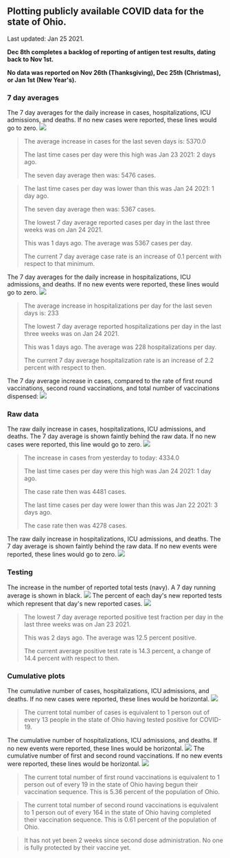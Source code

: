 ## Plotting publicly available COVID data for the state of Ohio. 

Last updated: Jan 25 2021. 

**Dec 8th completes a backlog of reporting of antigen test results, dating back to Nov 1st.**

**No data was reported on Nov 26th (Thanksgiving), Dec 25th (Christmas), or Jan 1st (New Year's).**
### 7 day averages
The 7 day averages for the daily increase in cases, hospitalizations, ICU admissions, and deaths. If no new cases were reported, these lines would go to zero.
![](7dayaverage_cases.png)

>The average increase in cases for the last seven days is: 5370.0
>
>The last time cases per day were this high was Jan 23 2021: 2 days ago.
>
>The seven day average then was: 5476 cases.

>
>The last time cases per day was lower than this was Jan 24 2021: 1 day ago.
>
>The seven day average then was: 5367 cases.
>
>The lowest 7 day average reported cases per day in the last three weeks was on Jan 24 2021.
>
>This was 1 days ago. The average was 5367 cases per day.
>
>The current 7 day average case rate is an increase of 0.1 percent with respect to that minimum.

The 7 day averages for the daily increase in hospitalizations, ICU admissions, and deaths. If no new events were reported, these lines would go to zero.
![](7dayaverage_hospital.png)

>The average increase in hospitalizations per day for the last seven days is: 233
>
>The lowest 7 day average reported hospitalizations per day in the last three weeks was on Jan 24 2021.
>
>This was 1 days ago. The average was 228 hospitalizations per day.
>
>The current 7 day average hospitalization rate is an increase of 2.2 percent with respect to then.

The 7 day average increase in cases, compared to the rate of first round vaccinations, second round vaccinations, and total number of vaccinations dispensed:
![](DailyVaccinationsCases.png)

### Raw data
The raw daily increase in cases, hospitalizations, ICU admissions, and deaths. The 7 day average is shown faintly behind the raw data. If no new cases were reported, this line would go to zero.
![](DailyCases.png)

>The increase in cases from yesterday to today: 4334.0 
>
>The last time cases per day were this high was Jan 24 2021: 1 day ago. 
>
>The case rate then was 4481 cases.
>
>The last time cases per day were lower than this was Jan 22 2021: 3 days ago. 
>
>The case rate then was 4278 cases.

The raw daily increase in hospitalizations, ICU admissions, and deaths. The 7 day average is shown faintly behind the raw data. If no new events were reported, these lines would go to zero.
![](DailyHospitalizations.png)

### Testing

The increase in the number of reported total tests (navy). A 7 day running average is shown in black.
![](DailyTests.png)
The percent of each day's new reported tests which represent that day's new reported cases.
![](percentpositive_tests.png)

>The lowest 7 day average reported positive test fraction per day in the last three weeks was on Jan 23 2021.
>
>This was 2 days ago. The average was 12.5 percent positive. 
>
>The current average positive test rate is 14.3 percent, a change of 14.4 percent with respect to then. 

### Cumulative plots
The cumulative number of cases, hospitalizations, ICU admissions, and deaths. If no new cases were reported, these lines would be horizontal.
![](Cases.png)

>The current total number of cases is equivalent to 1 person out of every 13 people in the state of Ohio having tested positive for COVID-19.

The cumulative number of hospitalizations, ICU admissions, and deaths. If no new events were reported, these lines would be horizontal.
![](Hospitalizations.png)
The cumulative number of first and second round vaccinations. If no new events were reported, these lines would be horizontal.
![](Vaccinations.png)

>The current total number of first round vaccinations is equivalent to 1 person out of every 19 in the state of Ohio having begun their vaccination sequence.
>This is 5.36 percent of the population of Ohio.

>The current total number of second round vaccinations is equivalent to 1 person out of every 164 in the state of Ohio having completed their vaccination sequence.
>This is 0.61 percent of the population of Ohio.

>It has not yet been 2 weeks since second dose administration. No one is fully protected by their vaccine yet.

